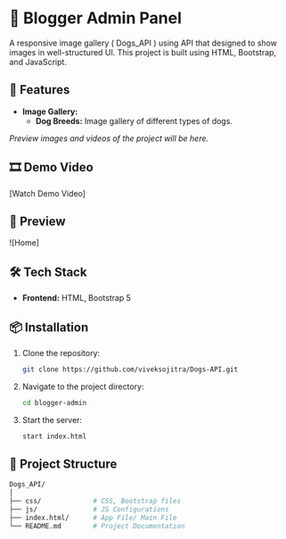 # 📝 Blogger Admin Panel

A responsive image gallery ( Dogs_API ) using API that designed to show images in well-structured UI. This project is built using HTML, Bootstrap, and JavaScript.

## 📑 Features

- **Image Gallery:**
  - **Dog Breeds:** Image gallery of different types of dogs.
  
_Preview images and videos of the project will be here._

## 🎞 Demo Video

[Watch Demo Video]

## 🎥 Preview

![Home]

## 🛠️ Tech Stack

- **Frontend:** HTML, Bootstrap 5

## 📦 Installation

1. Clone the repository:
    ```bash
    git clone https://github.com/viveksojitra/Dogs-API.git
    ```
2. Navigate to the project directory:
    ```bash
    cd blogger-admin
    ```
3. Start the server:
    ```bash
    start index.html
    ```

## 📂 Project Structure

```bash
Dogs_API/
│
├── css/             # CSS, Bootstrap files
├── js/              # JS Configurations
├── index.html/      # App File/ Main File 
└── README.md        # Project Documentation
